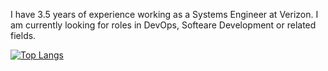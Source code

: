 I have 3.5 years of experience working as a Systems Engineer at Verizon. I am currently looking for roles in DevOps, Softeare Development or related fields.

[![Top Langs](https://github-readme-stats.vercel.app/api/top-langs/?username=ashleyu&layout=compact&theme=tokyonight)](https://github.com/anuraghazra/github-readme-stats)
